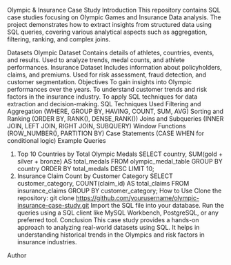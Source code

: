 Olympic & Insurance Case Study
Introduction
This repository contains SQL case studies focusing on Olympic Games and Insurance Data analysis. The project demonstrates how to extract insights from structured data using SQL queries, covering various analytical aspects such as aggregation, filtering, ranking, and complex joins.

Datasets
Olympic Dataset
Contains details of athletes, countries, events, and results.
Used to analyze trends, medal counts, and athlete performances.
Insurance Dataset
Includes information about policyholders, claims, and premiums.
Used for risk assessment, fraud detection, and customer segmentation.
Objectives
To gain insights into Olympic performances over the years.
To understand customer trends and risk factors in the insurance industry.
To apply SQL techniques for data extraction and decision-making.
SQL Techniques Used
Filtering and Aggregation (WHERE, GROUP BY, HAVING, COUNT, SUM, AVG)
Sorting and Ranking (ORDER BY, RANK(), DENSE_RANK())
Joins and Subqueries (INNER JOIN, LEFT JOIN, RIGHT JOIN, SUBQUERY)
Window Functions (ROW_NUMBER(), PARTITION BY)
Case Statements (CASE WHEN for conditional logic)
Example Queries
1. Top 10 Countries by Total Olympic Medals
SELECT country, SUM(gold + silver + bronze) AS total_medals
FROM olympic_medal_table
GROUP BY country
ORDER BY total_medals DESC
LIMIT 10;
2. Insurance Claim Count by Customer Category
SELECT customer_category, COUNT(claim_id) AS total_claims
FROM insurance_claims
GROUP BY customer_category;
How to Use
Clone the repository:
git clone https://github.com/yourusername/olympic-insurance-case-study.git
Import the SQL file into your database.
Run the queries using a SQL client like MySQL Workbench, PostgreSQL, or any preferred tool.
Conclusion
This case study provides a hands-on approach to analyzing real-world datasets using SQL. It helps in understanding historical trends in the Olympics and risk factors in insurance industries.

Author
